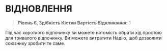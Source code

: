 ﻿# ВІДНОВЛЕННЯ

> **Рівень 6, Здібність Кістки**
> **Вартість Відкликання:** 1

Під час короткого відпочинку ви можете натомість обрати хід простою для тривалого відпочинку. Ви можете витратити Надію, щоб дозволити союзнику зробити те саме.